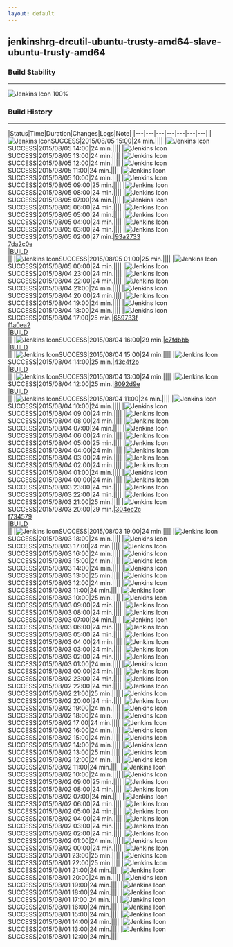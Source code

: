 ```yaml
---
layout: default
---
```

## jenkinshrg-drcutil-ubuntu-trusty-amd64-slave-ubuntu-trusty-amd64
### Build Stability
___
![Jenkins Icon](http://jenkinshrg.github.io/images/48x48/health-80plus.png)
100%
  
### Build History
___
|Status|Time|Duration|Changes|Logs|Note|
|---|---|---|---|---|---|---|
|![Jenkins Icon](http://jenkinshrg.github.io/images/24x24/blue.png)SUCCESS|2015/08/05 15:00|24 min.||||
|![Jenkins Icon](http://jenkinshrg.github.io/images/24x24/blue.png)SUCCESS|2015/08/05 14:00|24 min.||||
|![Jenkins Icon](http://jenkinshrg.github.io/images/24x24/blue.png)SUCCESS|2015/08/05 13:00|24 min.||||
|![Jenkins Icon](http://jenkinshrg.github.io/images/24x24/blue.png)SUCCESS|2015/08/05 12:00|24 min.||||
|![Jenkins Icon](http://jenkinshrg.github.io/images/24x24/blue.png)SUCCESS|2015/08/05 11:00|24 min.||||
|![Jenkins Icon](http://jenkinshrg.github.io/images/24x24/blue.png)SUCCESS|2015/08/05 10:00|24 min.||||
|![Jenkins Icon](http://jenkinshrg.github.io/images/24x24/blue.png)SUCCESS|2015/08/05 09:00|25 min.||||
|![Jenkins Icon](http://jenkinshrg.github.io/images/24x24/blue.png)SUCCESS|2015/08/05 08:00|24 min.||||
|![Jenkins Icon](http://jenkinshrg.github.io/images/24x24/blue.png)SUCCESS|2015/08/05 07:00|24 min.||||
|![Jenkins Icon](http://jenkinshrg.github.io/images/24x24/blue.png)SUCCESS|2015/08/05 06:00|24 min.||||
|![Jenkins Icon](http://jenkinshrg.github.io/images/24x24/blue.png)SUCCESS|2015/08/05 05:00|24 min.||||
|![Jenkins Icon](http://jenkinshrg.github.io/images/24x24/blue.png)SUCCESS|2015/08/05 04:00|24 min.||||
|![Jenkins Icon](http://jenkinshrg.github.io/images/24x24/blue.png)SUCCESS|2015/08/05 03:00|24 min.||||
|![Jenkins Icon](http://jenkinshrg.github.io/images/24x24/blue.png)SUCCESS|2015/08/05 02:00|27 min.|[93a2733](https://github.com/jrl-umi3218/hmc2/commit/93a2733eda85800236ccdae0e7b721deaa202a8f)<br>[7da2c0e](https://github.com/jrl-umi3218/hrpsys-humanoid/commit/7da2c0e168b0c4ffd777ab92e79626a91058dca9)<br>|[BUILD](https://drive.google.com/file/d/0B54sHwaxmuM4OTRIMmt4WGZoSEk/view?usp=drivesdk)<br>||
|![Jenkins Icon](http://jenkinshrg.github.io/images/24x24/blue.png)SUCCESS|2015/08/05 01:00|25 min.||||
|![Jenkins Icon](http://jenkinshrg.github.io/images/24x24/blue.png)SUCCESS|2015/08/05 00:00|24 min.||||
|![Jenkins Icon](http://jenkinshrg.github.io/images/24x24/blue.png)SUCCESS|2015/08/04 23:00|24 min.||||
|![Jenkins Icon](http://jenkinshrg.github.io/images/24x24/blue.png)SUCCESS|2015/08/04 22:00|24 min.||||
|![Jenkins Icon](http://jenkinshrg.github.io/images/24x24/blue.png)SUCCESS|2015/08/04 21:00|24 min.||||
|![Jenkins Icon](http://jenkinshrg.github.io/images/24x24/blue.png)SUCCESS|2015/08/04 20:00|24 min.||||
|![Jenkins Icon](http://jenkinshrg.github.io/images/24x24/blue.png)SUCCESS|2015/08/04 19:00|24 min.||||
|![Jenkins Icon](http://jenkinshrg.github.io/images/24x24/blue.png)SUCCESS|2015/08/04 18:00|24 min.||||
|![Jenkins Icon](http://jenkinshrg.github.io/images/24x24/blue.png)SUCCESS|2015/08/04 17:00|25 min.|[659733f](https://github.com/jrl-umi3218/hmc2/commit/659733fe50618481f0bbb7e5edd9440ca5bba714)<br>[f1a0ea2](https://github.com/jrl-umi3218/hrpsys-humanoid/commit/f1a0ea232785a0ca292944a5fd648bcf8941c704)<br>|[BUILD](https://drive.google.com/file/d/0B54sHwaxmuM4UURjWkFKLTFSYkE/view?usp=drivesdk)<br>||
|![Jenkins Icon](http://jenkinshrg.github.io/images/24x24/blue.png)SUCCESS|2015/08/04 16:00|29 min.|[c7fdbbb](https://github.com/jrl-umi3218/hmc2/commit/c7fdbbb4e88f68c36199464b22808cf81994aea4)<br>|[BUILD](https://drive.google.com/file/d/0B54sHwaxmuM4TDlLd2JFcS0yNXc/view?usp=drivesdk)<br>||
|![Jenkins Icon](http://jenkinshrg.github.io/images/24x24/blue.png)SUCCESS|2015/08/04 15:00|24 min.||||
|![Jenkins Icon](http://jenkinshrg.github.io/images/24x24/blue.png)SUCCESS|2015/08/04 14:00|25 min.|[43c4f2b](https://github.com/jrl-umi3218/hmc2/commit/43c4f2bfee75cf713c94a808c8c45602c46865ba)<br>|[BUILD](https://drive.google.com/file/d/0B54sHwaxmuM4aU5JcU9ULW1xMDQ/view?usp=drivesdk)<br>||
|![Jenkins Icon](http://jenkinshrg.github.io/images/24x24/blue.png)SUCCESS|2015/08/04 13:00|24 min.||||
|![Jenkins Icon](http://jenkinshrg.github.io/images/24x24/blue.png)SUCCESS|2015/08/04 12:00|25 min.|[8092d9e](https://github.com/jrl-umi3218/hmc2/commit/8092d9e62b0f0894da0f05b038e4399f5afef18c)<br>|[BUILD](https://drive.google.com/file/d/0B54sHwaxmuM4NWdoQk53cnd1VXc/view?usp=drivesdk)<br>||
|![Jenkins Icon](http://jenkinshrg.github.io/images/24x24/blue.png)SUCCESS|2015/08/04 11:00|24 min.||||
|![Jenkins Icon](http://jenkinshrg.github.io/images/24x24/blue.png)SUCCESS|2015/08/04 10:00|24 min.||||
|![Jenkins Icon](http://jenkinshrg.github.io/images/24x24/blue.png)SUCCESS|2015/08/04 09:00|24 min.||||
|![Jenkins Icon](http://jenkinshrg.github.io/images/24x24/blue.png)SUCCESS|2015/08/04 08:00|24 min.||||
|![Jenkins Icon](http://jenkinshrg.github.io/images/24x24/blue.png)SUCCESS|2015/08/04 07:00|24 min.||||
|![Jenkins Icon](http://jenkinshrg.github.io/images/24x24/blue.png)SUCCESS|2015/08/04 06:00|24 min.||||
|![Jenkins Icon](http://jenkinshrg.github.io/images/24x24/blue.png)SUCCESS|2015/08/04 05:00|25 min.||||
|![Jenkins Icon](http://jenkinshrg.github.io/images/24x24/blue.png)SUCCESS|2015/08/04 04:00|24 min.||||
|![Jenkins Icon](http://jenkinshrg.github.io/images/24x24/blue.png)SUCCESS|2015/08/04 03:00|24 min.||||
|![Jenkins Icon](http://jenkinshrg.github.io/images/24x24/blue.png)SUCCESS|2015/08/04 02:00|24 min.||||
|![Jenkins Icon](http://jenkinshrg.github.io/images/24x24/blue.png)SUCCESS|2015/08/04 01:00|24 min.||||
|![Jenkins Icon](http://jenkinshrg.github.io/images/24x24/blue.png)SUCCESS|2015/08/04 00:00|24 min.||||
|![Jenkins Icon](http://jenkinshrg.github.io/images/24x24/blue.png)SUCCESS|2015/08/03 23:00|24 min.||||
|![Jenkins Icon](http://jenkinshrg.github.io/images/24x24/blue.png)SUCCESS|2015/08/03 22:00|24 min.||||
|![Jenkins Icon](http://jenkinshrg.github.io/images/24x24/blue.png)SUCCESS|2015/08/03 21:00|25 min.||||
|![Jenkins Icon](http://jenkinshrg.github.io/images/24x24/blue.png)SUCCESS|2015/08/03 20:00|29 min.|[304ec2c](https://github.com/jrl-umi3218/hmc2/commit/304ec2c2f694c76e2e994dac4b4fdefb77fa015f)<br>[f734579](https://github.com/jrl-umi3218/hrpsys-humanoid/commit/f7345796cbfd39a355bd8321a7075e88ff9bcb3f)<br>|[BUILD](https://drive.google.com/file/d/0B54sHwaxmuM4RGMzdlphWE91dWM/view?usp=drivesdk)<br>||
|![Jenkins Icon](http://jenkinshrg.github.io/images/24x24/blue.png)SUCCESS|2015/08/03 19:00|24 min.||||
|![Jenkins Icon](http://jenkinshrg.github.io/images/24x24/blue.png)SUCCESS|2015/08/03 18:00|24 min.||||
|![Jenkins Icon](http://jenkinshrg.github.io/images/24x24/blue.png)SUCCESS|2015/08/03 17:00|24 min.||||
|![Jenkins Icon](http://jenkinshrg.github.io/images/24x24/blue.png)SUCCESS|2015/08/03 16:00|24 min.||||
|![Jenkins Icon](http://jenkinshrg.github.io/images/24x24/blue.png)SUCCESS|2015/08/03 15:00|24 min.||||
|![Jenkins Icon](http://jenkinshrg.github.io/images/24x24/blue.png)SUCCESS|2015/08/03 14:00|24 min.||||
|![Jenkins Icon](http://jenkinshrg.github.io/images/24x24/blue.png)SUCCESS|2015/08/03 13:00|25 min.||||
|![Jenkins Icon](http://jenkinshrg.github.io/images/24x24/blue.png)SUCCESS|2015/08/03 12:00|24 min.||||
|![Jenkins Icon](http://jenkinshrg.github.io/images/24x24/blue.png)SUCCESS|2015/08/03 11:00|24 min.||||
|![Jenkins Icon](http://jenkinshrg.github.io/images/24x24/blue.png)SUCCESS|2015/08/03 10:00|25 min.||||
|![Jenkins Icon](http://jenkinshrg.github.io/images/24x24/blue.png)SUCCESS|2015/08/03 09:00|24 min.||||
|![Jenkins Icon](http://jenkinshrg.github.io/images/24x24/blue.png)SUCCESS|2015/08/03 08:00|24 min.||||
|![Jenkins Icon](http://jenkinshrg.github.io/images/24x24/blue.png)SUCCESS|2015/08/03 07:00|24 min.||||
|![Jenkins Icon](http://jenkinshrg.github.io/images/24x24/blue.png)SUCCESS|2015/08/03 06:00|24 min.||||
|![Jenkins Icon](http://jenkinshrg.github.io/images/24x24/blue.png)SUCCESS|2015/08/03 05:00|24 min.||||
|![Jenkins Icon](http://jenkinshrg.github.io/images/24x24/blue.png)SUCCESS|2015/08/03 04:00|24 min.||||
|![Jenkins Icon](http://jenkinshrg.github.io/images/24x24/blue.png)SUCCESS|2015/08/03 03:00|24 min.||||
|![Jenkins Icon](http://jenkinshrg.github.io/images/24x24/blue.png)SUCCESS|2015/08/03 02:00|24 min.||||
|![Jenkins Icon](http://jenkinshrg.github.io/images/24x24/blue.png)SUCCESS|2015/08/03 01:00|24 min.||||
|![Jenkins Icon](http://jenkinshrg.github.io/images/24x24/blue.png)SUCCESS|2015/08/03 00:00|24 min.||||
|![Jenkins Icon](http://jenkinshrg.github.io/images/24x24/blue.png)SUCCESS|2015/08/02 23:00|24 min.||||
|![Jenkins Icon](http://jenkinshrg.github.io/images/24x24/blue.png)SUCCESS|2015/08/02 22:00|24 min.||||
|![Jenkins Icon](http://jenkinshrg.github.io/images/24x24/blue.png)SUCCESS|2015/08/02 21:00|25 min.||||
|![Jenkins Icon](http://jenkinshrg.github.io/images/24x24/blue.png)SUCCESS|2015/08/02 20:00|24 min.||||
|![Jenkins Icon](http://jenkinshrg.github.io/images/24x24/blue.png)SUCCESS|2015/08/02 19:00|24 min.||||
|![Jenkins Icon](http://jenkinshrg.github.io/images/24x24/blue.png)SUCCESS|2015/08/02 18:00|24 min.||||
|![Jenkins Icon](http://jenkinshrg.github.io/images/24x24/blue.png)SUCCESS|2015/08/02 17:00|24 min.||||
|![Jenkins Icon](http://jenkinshrg.github.io/images/24x24/blue.png)SUCCESS|2015/08/02 16:00|24 min.||||
|![Jenkins Icon](http://jenkinshrg.github.io/images/24x24/blue.png)SUCCESS|2015/08/02 15:00|24 min.||||
|![Jenkins Icon](http://jenkinshrg.github.io/images/24x24/blue.png)SUCCESS|2015/08/02 14:00|24 min.||||
|![Jenkins Icon](http://jenkinshrg.github.io/images/24x24/blue.png)SUCCESS|2015/08/02 13:00|25 min.||||
|![Jenkins Icon](http://jenkinshrg.github.io/images/24x24/blue.png)SUCCESS|2015/08/02 12:00|24 min.||||
|![Jenkins Icon](http://jenkinshrg.github.io/images/24x24/blue.png)SUCCESS|2015/08/02 11:00|24 min.||||
|![Jenkins Icon](http://jenkinshrg.github.io/images/24x24/blue.png)SUCCESS|2015/08/02 10:00|24 min.||||
|![Jenkins Icon](http://jenkinshrg.github.io/images/24x24/blue.png)SUCCESS|2015/08/02 09:00|25 min.||||
|![Jenkins Icon](http://jenkinshrg.github.io/images/24x24/blue.png)SUCCESS|2015/08/02 08:00|24 min.||||
|![Jenkins Icon](http://jenkinshrg.github.io/images/24x24/blue.png)SUCCESS|2015/08/02 07:00|24 min.||||
|![Jenkins Icon](http://jenkinshrg.github.io/images/24x24/blue.png)SUCCESS|2015/08/02 06:00|24 min.||||
|![Jenkins Icon](http://jenkinshrg.github.io/images/24x24/blue.png)SUCCESS|2015/08/02 05:00|24 min.||||
|![Jenkins Icon](http://jenkinshrg.github.io/images/24x24/blue.png)SUCCESS|2015/08/02 04:00|24 min.||||
|![Jenkins Icon](http://jenkinshrg.github.io/images/24x24/blue.png)SUCCESS|2015/08/02 03:00|24 min.||||
|![Jenkins Icon](http://jenkinshrg.github.io/images/24x24/blue.png)SUCCESS|2015/08/02 02:00|24 min.||||
|![Jenkins Icon](http://jenkinshrg.github.io/images/24x24/blue.png)SUCCESS|2015/08/02 01:00|24 min.||||
|![Jenkins Icon](http://jenkinshrg.github.io/images/24x24/blue.png)SUCCESS|2015/08/02 00:00|24 min.||||
|![Jenkins Icon](http://jenkinshrg.github.io/images/24x24/blue.png)SUCCESS|2015/08/01 23:00|25 min.||||
|![Jenkins Icon](http://jenkinshrg.github.io/images/24x24/blue.png)SUCCESS|2015/08/01 22:00|25 min.||||
|![Jenkins Icon](http://jenkinshrg.github.io/images/24x24/blue.png)SUCCESS|2015/08/01 21:00|24 min.||||
|![Jenkins Icon](http://jenkinshrg.github.io/images/24x24/blue.png)SUCCESS|2015/08/01 20:00|24 min.||||
|![Jenkins Icon](http://jenkinshrg.github.io/images/24x24/blue.png)SUCCESS|2015/08/01 19:00|24 min.||||
|![Jenkins Icon](http://jenkinshrg.github.io/images/24x24/blue.png)SUCCESS|2015/08/01 18:00|24 min.||||
|![Jenkins Icon](http://jenkinshrg.github.io/images/24x24/blue.png)SUCCESS|2015/08/01 17:00|24 min.||||
|![Jenkins Icon](http://jenkinshrg.github.io/images/24x24/blue.png)SUCCESS|2015/08/01 16:00|24 min.||||
|![Jenkins Icon](http://jenkinshrg.github.io/images/24x24/blue.png)SUCCESS|2015/08/01 15:00|24 min.||||
|![Jenkins Icon](http://jenkinshrg.github.io/images/24x24/blue.png)SUCCESS|2015/08/01 14:00|24 min.||||
|![Jenkins Icon](http://jenkinshrg.github.io/images/24x24/blue.png)SUCCESS|2015/08/01 13:00|24 min.||||
|![Jenkins Icon](http://jenkinshrg.github.io/images/24x24/blue.png)SUCCESS|2015/08/01 12:00|24 min.||||
